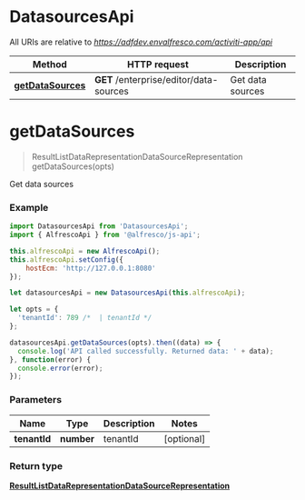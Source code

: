 # DatasourcesApi

All URIs are relative to *https://adfdev.envalfresco.com/activiti-app/api*

Method | HTTP request | Description
------------- | ------------- | -------------
[**getDataSources**](DatasourcesApi.md#getDataSources) | **GET** /enterprise/editor/data-sources | Get data sources


<a name="getDataSources"></a>
# **getDataSources**
> ResultListDataRepresentationDataSourceRepresentation getDataSources(opts)

Get data sources

### Example
```javascript
import DatasourcesApi from 'DatasourcesApi';
import { AlfrescoApi } from '@alfresco/js-api';

this.alfrescoApi = new AlfrescoApi();
this.alfrescoApi.setConfig({
    hostEcm: 'http://127.0.0.1:8080'
});

let datasourcesApi = new DatasourcesApi(this.alfrescoApi);

let opts = { 
  'tenantId': 789 /*  | tenantId */
};

datasourcesApi.getDataSources(opts).then((data) => {
  console.log('API called successfully. Returned data: ' + data);
}, function(error) {
  console.error(error);
});

```

### Parameters

Name | Type | Description  | Notes
------------- | ------------- | ------------- | -------------
 **tenantId** | **number**| tenantId | [optional] 

### Return type

[**ResultListDataRepresentationDataSourceRepresentation**](ResultListDataRepresentationDataSourceRepresentation.md)

